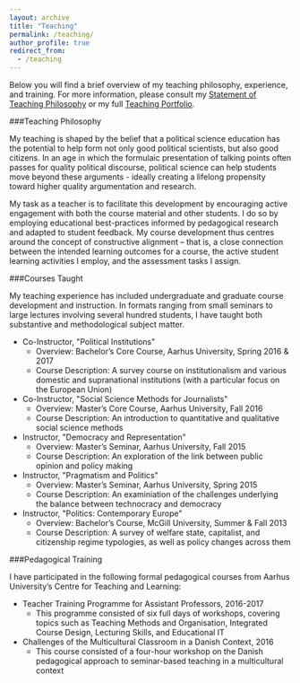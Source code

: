 ```yaml
---
layout: archive
title: "Teaching"
permalink: /teaching/
author_profile: true
redirect_from:
  - /teaching
---
```


Below you will find a brief overview of my teaching philosophy, experience, and training. For more information, please consult my [Statement of Teaching Philosophy](https://anthonykevins.github.io/files/Teaching_Philosophy.pdf) or my full [Teaching Portfolio](https://anthonykevins.github.io/files/Teaching_Portfolio.pdf).

###Teaching Philosophy

My teaching is shaped by the belief that a political science education has the potential to help form not only good political scientists, but also good citizens. In an age in which the formulaic presentation of talking points often passes for quality political discourse, political science can help students move beyond these arguments - ideally creating a lifelong propensity toward higher quality argumentation and research.

My task as a teacher is to facilitate this development by encouraging active engagement with both the course material and other students. I do so by employing educational best-practices informed by pedagogical research and adapted to student feedback. My course development thus centres around the concept of constructive alignment – that is, a close connection between the intended learning outcomes for a course, the active student learning activities I employ, and the assessment tasks I assign.

###Courses Taught

My teaching experience has included undergraduate and graduate course development and instruction. In formats ranging from small seminars to large lectures involving several hundred students, I have taught both substantive and methodological subject matter.

* Co-Instructor, "Political Institutions"
  * Overview: Bachelor’s Core Course, Aarhus University, Spring 2016 & 2017
  * Course Description: A survey course on institutionalism and various domestic and supranational institutions (with a particular focus on the European Union)
* Co-Instructor, "Social Science Methods for Journalists"
  * Overview: Master’s Core Course, Aarhus University, Fall 2016
  * Course Description: An introduction to quantitative and qualitative social science methods
* Instructor, "Democracy and Representation"
  * Overview: Master’s Seminar, Aarhus University, Fall 2015
  * Course Description: An exploration of the link between public opinion and policy making
* Instructor, "Pragmatism and Politics"
  * Overview: Master’s Seminar, Aarhus University, Spring 2015
  * Course Description: An examiniation of the challenges underlying the balance between technocracy and democracy
* Instructor, "Politics: Contemporary Europe"
  * Overview: Bachelor’s Course, McGill University, Summer & Fall 2013
  * Course Description: A survey of welfare state, capitalist, and citizenship regime typologies, as well as policy changes across them

###Pedagogical Training

I have participated in the following formal pedagogical courses from Aarhus University’s Centre for Teaching and Learning:

* Teacher Training Programme for Assistant Professors, 2016-2017
  * This programme consisted of six full days of workshops, covering topics such as Teaching Methods and Organisation, Integrated Course Design, Lecturing Skills, and Educational IT
* Challenges of the Multicultural Classroom in a Danish Context, 2016
  * This course consisted of a four-hour workshop on the Danish pedagogical approach to seminar-based teaching in a multicultural context